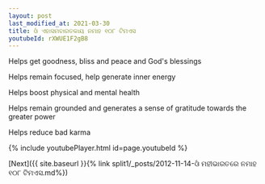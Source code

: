 ```yaml
---
layout: post
last_modified_at: 2021-03-30
title: ଓଁ ଏହାସମବାରତକାୟ ନମାହ ୧୦୮ ଟିମଏସ
youtubeId: rXWUE1F2gB8
---
```

 
 
Helps get goodness, bliss and peace and God's blessings
 
Helps remain focused, help generate inner energy 
 
Helps boost physical and mental health 
 
Helps remain grounded and generates a sense of gratitude towards the greater power 
 
Helps reduce bad karma
 
 
 
 


{% include youtubePlayer.html id=page.youtubeId %}
 
[Next]({{ site.baseurl }}{% link  split1/_posts/2012-11-14-ଓଁ ମହୀଭାରତରେ ନମାହ ୧୦୮ ଟିମଏସ.md%})
 
